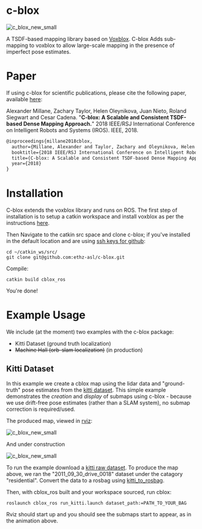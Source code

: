 # c-blox
![c_blox_new_small](https://user-images.githubusercontent.com/671701/55418812-b94de280-5573-11e9-9574-c83660fe3354.png)

A TSDF-based mapping library based on [Voxblox](https://github.com/ethz-asl/voxblox). C-blox Adds sub-mapping to voxblox to allow large-scale mapping in the presence of imperfect pose estimates.

# Paper

If using c-blox for scientific publications, please cite the following paper, available [here](https://arxiv.org/abs/1710.07242):

Alexander Millane, Zachary Taylor, Helen Oleynikova, Juan Nieto, Roland Siegwart and Cesar Cadena. "**C-blox: A Scalable and Consistent TSDF-based Dense Mapping Approach.**" 2018 IEEE/RSJ International Conference on Intelligent Robots and Systems (IROS). IEEE, 2018.

```latex
@inproceedings{millane2018cblox,
  author={Millane, Alexander and Taylor, Zachary and Oleynikova, Helen and Nieto, Juan and Siegwart, Roland and Cadena, C{\'e}sar},
  booktitle={2018 IEEE/RSJ International Conference on Intelligent Robots and Systems (IROS)},
  title={C-blox: A Scalable and Consistent TSDF-based Dense Mapping Approach},
  year={2018}
}
```

# Installation

C-blox extends the voxblox library and runs on ROS. The first step of installation is to setup a catkin workspace and install voxblox as per the instructions [here](https://voxblox.readthedocs.io/en/latest/pages/Installation.html).

Then Navigate to the catkin src space and clone c-blox; if you've installed in the default location and are using [ssh keys for github](https://help.github.com/en/articles/connecting-to-github-with-ssh):
```
cd ~/catkin_ws/src/
git clone git@github.com:ethz-asl/c-blox.git
```
Compile:
```
catkin build cblox_ros
```
You're done!

# Example Usage

We include (at the moment) two examples with the c-blox package:
* Kitti Dataset (ground truth localization)
* ~~Machine Hall (orb-slam localization)~~ (in production)

## Kitti Dataset

In this example we create a cblox map using the lidar data and "ground-truth" pose estimates from the [kitti dataset](http://www.cvlibs.net/datasets/kitti/). This simple example demonstrates the *creation* and *display* of submaps using c-blox - because we use drift-free pose estimates (rather than a SLAM system), no submap correction is required/used.

The produced map, viewed in [rviz](http://wiki.ros.org/rviz):

![c_blox_new_small](https://user-images.githubusercontent.com/671701/55502193-50866900-564c-11e9-999e-b78bf71dd3d4.png)

And under construction

![c_blox_new_small](https://user-images.githubusercontent.com/671701/55502987-04d4bf00-564e-11e9-964c-11e7ba7ea754.gif)

To run the example download a [kitti raw dataset](http://www.cvlibs.net/datasets/kitti/raw_data.php). To produce the map above, we ran the "2011_09_30_drive_0018" dataset under the catagory "residential". Convert the data to a rosbag using [kitti_to_rosbag](https://github.com/ethz-asl/kitti_to_rosbag).

Then, with cblox_ros built and your workspace sourced, run cblox:
```
roslaunch cblox_ros run_kitti.launch dataset_path:=PATH_TO_YOUR_BAG
```
Rviz should start up and you should see the submaps start to appear, as in the animation above.
